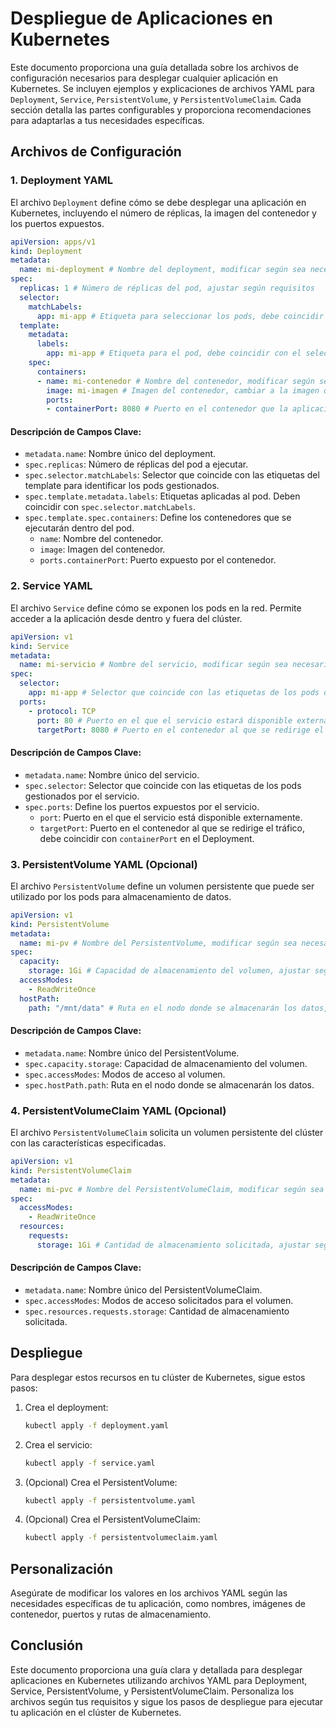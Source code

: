 # Despliegue de Aplicaciones en Kubernetes

Este documento proporciona una guía detallada sobre los archivos de configuración necesarios para desplegar cualquier aplicación en Kubernetes. Se incluyen ejemplos y explicaciones de archivos YAML para `Deployment`, `Service`, `PersistentVolume`, y `PersistentVolumeClaim`. Cada sección detalla las partes configurables y proporciona recomendaciones para adaptarlas a tus necesidades específicas.

## Archivos de Configuración

### 1. Deployment YAML

El archivo `Deployment` define cómo se debe desplegar una aplicación en Kubernetes, incluyendo el número de réplicas, la imagen del contenedor y los puertos expuestos.

```yaml
apiVersion: apps/v1
kind: Deployment
metadata:
  name: mi-deployment # Nombre del deployment, modificar según sea necesario
spec:
  replicas: 1 # Número de réplicas del pod, ajustar según requisitos
  selector:
    matchLabels:
      app: mi-app # Etiqueta para seleccionar los pods, debe coincidir con las etiquetas en template.metadata.labels
  template:
    metadata:
      labels:
        app: mi-app # Etiqueta para el pod, debe coincidir con el selector
    spec:
      containers:
      - name: mi-contenedor # Nombre del contenedor, modificar según sea necesario
        image: mi-imagen # Imagen del contenedor, cambiar a la imagen que se desea usar (por ejemplo, nginx:latest)
        ports:
        - containerPort: 8080 # Puerto en el contenedor que la aplicación expone, ajustar según sea necesario
```

#### Descripción de Campos Clave:

- `metadata.name`: Nombre único del deployment.
- `spec.replicas`: Número de réplicas del pod a ejecutar.
- `spec.selector.matchLabels`: Selector que coincide con las etiquetas del template para identificar los pods gestionados.
- `spec.template.metadata.labels`: Etiquetas aplicadas al pod. Deben coincidir con `spec.selector.matchLabels`.
- `spec.template.spec.containers`: Define los contenedores que se ejecutarán dentro del pod.
  - `name`: Nombre del contenedor.
  - `image`: Imagen del contenedor.
  - `ports.containerPort`: Puerto expuesto por el contenedor.

### 2. Service YAML

El archivo `Service` define cómo se exponen los pods en la red. Permite acceder a la aplicación desde dentro y fuera del clúster.

```yaml
apiVersion: v1
kind: Service
metadata:
  name: mi-servicio # Nombre del servicio, modificar según sea necesario
spec:
  selector:
    app: mi-app # Selector que coincide con las etiquetas de los pods definidos en el Deployment
  ports:
    - protocol: TCP
      port: 80 # Puerto en el que el servicio estará disponible externamente
      targetPort: 8080 # Puerto en el contenedor al que se redirige el tráfico, debe coincidir con containerPort en el Deployment
```

#### Descripción de Campos Clave:

- `metadata.name`: Nombre único del servicio.
- `spec.selector`: Selector que coincide con las etiquetas de los pods gestionados por el servicio.
- `spec.ports`: Define los puertos expuestos por el servicio.
  - `port`: Puerto en el que el servicio está disponible externamente.
  - `targetPort`: Puerto en el contenedor al que se redirige el tráfico, debe coincidir con `containerPort` en el Deployment.

### 3. PersistentVolume YAML (Opcional)

El archivo `PersistentVolume` define un volumen persistente que puede ser utilizado por los pods para almacenamiento de datos.

```yaml
apiVersion: v1
kind: PersistentVolume
metadata:
  name: mi-pv # Nombre del PersistentVolume, modificar según sea necesario
spec:
  capacity:
    storage: 1Gi # Capacidad de almacenamiento del volumen, ajustar según requisitos
  accessModes:
    - ReadWriteOnce
  hostPath:
    path: "/mnt/data" # Ruta en el nodo donde se almacenarán los datos, modificar según sea necesario
```

#### Descripción de Campos Clave:

- `metadata.name`: Nombre único del PersistentVolume.
- `spec.capacity.storage`: Capacidad de almacenamiento del volumen.
- `spec.accessModes`: Modos de acceso al volumen.
- `spec.hostPath.path`: Ruta en el nodo donde se almacenarán los datos.

### 4. PersistentVolumeClaim YAML (Opcional)

El archivo `PersistentVolumeClaim` solicita un volumen persistente del clúster con las características especificadas.

```yaml
apiVersion: v1
kind: PersistentVolumeClaim
metadata:
  name: mi-pvc # Nombre del PersistentVolumeClaim, modificar según sea necesario
spec:
  accessModes:
    - ReadWriteOnce
  resources:
    requests:
      storage: 1Gi # Cantidad de almacenamiento solicitada, ajustar según requisitos
```

#### Descripción de Campos Clave:

- `metadata.name`: Nombre único del PersistentVolumeClaim.
- `spec.accessModes`: Modos de acceso solicitados para el volumen.
- `spec.resources.requests.storage`: Cantidad de almacenamiento solicitada.

## Despliegue

Para desplegar estos recursos en tu clúster de Kubernetes, sigue estos pasos:

1. Crea el deployment:
   ```sh
   kubectl apply -f deployment.yaml
   ```

2. Crea el servicio:
   ```sh
   kubectl apply -f service.yaml
   ```

3. (Opcional) Crea el PersistentVolume:
   ```sh
   kubectl apply -f persistentvolume.yaml
   ```

4. (Opcional) Crea el PersistentVolumeClaim:
   ```sh
   kubectl apply -f persistentvolumeclaim.yaml
   ```

## Personalización

Asegúrate de modificar los valores en los archivos YAML según las necesidades específicas de tu aplicación, como nombres, imágenes de contenedor, puertos y rutas de almacenamiento.

## Conclusión

Este documento proporciona una guía clara y detallada para desplegar aplicaciones en Kubernetes utilizando archivos YAML para Deployment, Service, PersistentVolume, y PersistentVolumeClaim. Personaliza los archivos según tus requisitos y sigue los pasos de despliegue para ejecutar tu aplicación en el clúster de Kubernetes.
